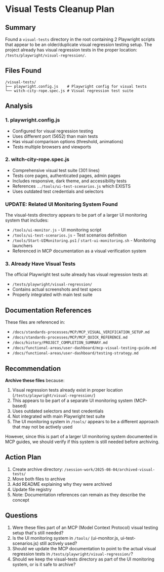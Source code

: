 # Visual Tests Cleanup Plan
<!-- Created: 2025-08-04 -->
<!-- Purpose: Plan for cleaning up visual-tests directory in root -->

## Summary
Found a `visual-tests` directory in the root containing 2 Playwright scripts that appear to be an older/duplicate visual regression testing setup. The project already has visual regression tests in the proper location: `/tests/playwright/visual-regression/`.

## Files Found
```
/visual-tests/
├── playwright.config.js    # Playwright config for visual tests
└── witch-city-rope.spec.js # Visual regression test suite
```

## Analysis

### 1. **playwright.config.js**
- Configured for visual regression testing
- Uses different port (5652) than main tests
- Has visual comparison options (threshold, animations)
- Tests multiple browsers and viewports

### 2. **witch-city-rope.spec.js**
- Comprehensive visual test suite (301 lines)
- Tests core pages, authenticated pages, admin pages
- Includes responsive, dark theme, and accessibility tests
- References `../tools/ui-test-scenarios.js` which EXISTS
- Uses outdated test credentials and selectors

### UPDATE: Related UI Monitoring System Found
The visual-tests directory appears to be part of a larger UI monitoring system that includes:
- `/tools/ui-monitor.js` - UI monitoring script
- `/tools/ui-test-scenarios.js` - Test scenarios definition
- `/tools/Start-UIMonitoring.ps1` / `start-ui-monitoring.sh` - Monitoring launchers
- Referenced in MCP documentation as a visual verification system

### 3. **Already Have Visual Tests**
The official Playwright test suite already has visual regression tests at:
- `/tests/playwright/visual-regression/`
- Contains actual screenshots and test specs
- Properly integrated with main test suite

## Documentation References
These files are referenced in:
- `/docs/standards-processes/MCP/MCP_VISUAL_VERIFICATION_SETUP.md`
- `/docs/standards-processes/MCP/MCP_QUICK_REFERENCE.md`
- `/docs/history/PROJECT_COMPLETION_SUMMARY.md`
- `/docs/functional-areas/user-dashboard/mcp-visual-testing-guide.md`
- `/docs/functional-areas/user-dashboard/testing-strategy.md`

## Recommendation
**Archive these files** because:
1. Visual regression tests already exist in proper location (`/tests/playwright/visual-regression/`)
2. This appears to be part of a separate UI monitoring system (MCP-based)
3. Uses outdated selectors and test credentials
4. Not integrated with main Playwright test suite
5. The UI monitoring system in `/tools/` appears to be a different approach that may not be actively used

However, since this is part of a larger UI monitoring system documented in MCP guides, we should verify if this system is still needed before archiving.

## Action Plan
1. Create archive directory: `/session-work/2025-08-04/archived-visual-tests/`
2. Move both files to archive
3. Add README explaining why they were archived
4. Update file registry
5. Note: Documentation references can remain as they describe the concept

## Questions
1. Were these files part of an MCP (Model Context Protocol) visual testing setup that's still needed?
2. Is the UI monitoring system in `/tools/` (ui-monitor.js, ui-test-scenarios.js) still actively used?
3. Should we update the MCP documentation to point to the actual visual regression tests in `/tests/playwright/visual-regression/`?
4. Should we keep the visual-tests directory as part of the UI monitoring system, or is it safe to archive?